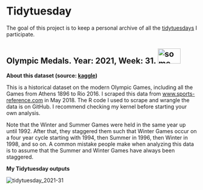 
<!-- README.md is generated from README.Rmd. Please edit that file -->

# Tidytuesday

<!-- badges: start -->
<!-- badges: end -->

The goal of this project is to keep a personal archive of all the
[tidytuesdays](https://github.com/rfordatascience/tidytuesday) I
participate.

## Olympic Medals. Year: 2021, Week: 31. <img src="https://upload.wikimedia.org/wikipedia/commons/5/55/Olympic_rings_with_transparent_rims.svg" alt="some text" width=60 height=40>

**About this dataset (source:
[kaggle](https://www.kaggle.com/heesoo37/120-years-of-olympic-history-athletes-and-results))**

This is a historical dataset on the modern Olympic Games, including all
the Games from Athens 1896 to Rio 2016. I scraped this data from
www.sports-reference.com in May 2018. The R code I used to scrape and
wrangle the data is on GitHub. I recommend checking my kernel before
starting your own analysis.

Note that the Winter and Summer Games were held in the same year up
until 1992. After that, they staggered them such that Winter Games occur
on a four year cycle starting with 1994, then Summer in 1996, then
Winter in 1998, and so on. A common mistake people make when analyzing
this data is to assume that the Summer and Winter Games have always been
staggered.

**My Tidytuesday outputs**

![tidytuesday\_2021-31](2021-31/fig/tidytuesday_2021-07-27.png)
